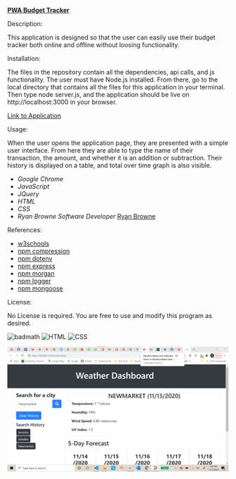 [**PWA Budget Tracker**](https://github.com/ryanbrowne360/PWA-Online-Offline-Budget-Trackers.git)

Description:

This application is designed so that the user can easily use their budget tracker both online and offline without loosing functionality.

Installation:

The files in the repository contain all the dependencies, api calls, and js functionality. The user must have Node.js installed. From there, go to the local directory that contains all the files for this application in your terminal. Then type node server.js, and the application should be live on http://localhost:3000 in your browser.

[Link to Application](https://github.com/ryanbrowne360/PWA-Online-Offline-Budget-Trackers.git)

Usage:

When the user opens the application page, they are presented with a simple user interface. From here they are able to type the name of their transaction, the amount, and whether it is an addition or subtraction. Their history is displayed on a table, and total over time graph is also visible.

- *Google Chrome*
- *JavaScript*
- *JQuery*
- *HTML*
- *CSS*
- *Ryan Browne Software Developer* [Ryan Browne](https://github.com/ryanbrowne360/)

References:

- [w3schools](https://www.w3schools.com/)
- [npm compression](https://www.npmjs.com/package/compression)
- [npm dotenv](https://www.npmjs.com/package/dotenv)
- [npm express](https://www.npmjs.com/package/express)
- [npm morgan](https://www.npmjs.com/package/morgan)
- [npm logger](https://www.npmjs.com/package/logger)
- [npm mongoose](https://www.npmjs.com/package/mongoose)


License:

No License is required. You are free to use and modify this program as desired.

![badmath](https://img.shields.io/github/languages/top/nielsenjared/badmath)
![HTML](https://img.shields.io/badge/HTML-100%25-orange)
![CSS](https://img.shields.io/badge/CSS-100%25-yellowgreen)

![image](https://github.com/ryanbrowne360/WeatherDashboard/blob/main/Screenshot%202020-11-13%20154056.png)
	